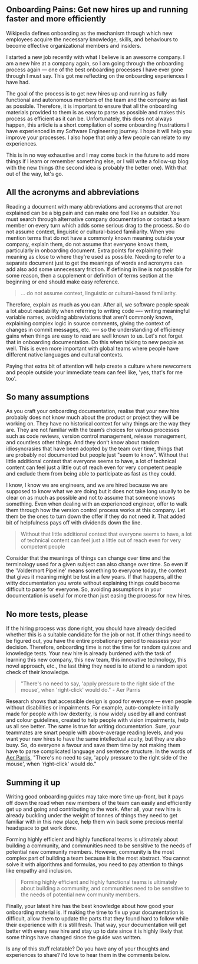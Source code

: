## Onboarding Pains: Get new hires up and running faster and more efficiently

Wikipedia defines onboarding as the mechanism through which new employees acquire the necessary knowledge, skills, and behaviours to become effective organizational members and insiders.

I started a new job recently with what I believe is an awesome company. I am a new hire at a company again, so I am going through the onboarding process again — one of the best onboarding processes I have ever gone through I must say. This got me reflecting on the onboarding experiences I have had.

The goal of the process is to get new hires up and running as fully functional and autonomous members of the team and the company as fast as possible. Therefore, it is important to ensure that all the onboarding materials provided to them is as easy to parse as possible and makes this process as efficient as it can be. Unfortunately, this does not always happen, this article is a short compilation of some onboarding frustrations I have experienced in my Software Engineering journey. I hope it will help you improve your processes. I also hope that only a few people can relate to my experiences.

This is in no way exhaustive and I may come back in the future to add more things if I learn or remember something else, or I will write a follow-up blog with the new things (the second idea is probably the better one). With that out of the way, let's go.

## All the acronyms and abbreviations

Reading a document with many abbreviations and acronyms that are not explained can be a big pain and can make one feel like an outsider. You must search through alternative company documentation or contact a team member on every turn which adds some serious drag to the process. So do not assume context, linguistic or cultural-based familiarity. When you mention terms that do not have a commonly known meaning outside your company, explain them, do not assume that everyone knows them, particularly in onboarding document. Extra points for explaining their meaning as close to where they're used as possible. Needing to refer to a separate document just to get the meanings of words and acronyms can add also add some unnecessary friction. If defining in line is not possible for some reason, then a supplement or definition of terms section at the beginning or end should make easy reference.

> ... do not assume context, linguistic or cultural-based familiarity.

Therefore, explain as much as you can. After all, we software people speak a lot about readability when referring to writing code —- writing meaningful variable names, avoiding abbreviations that aren't commonly known, explaining complex logic in source comments, giving the context of changes in commit messages, etc. —- so the understanding of efficiency gains when things are easy to read are well known to us. Let's not forget that in onboarding documentation. Do this when talking to new people as well. This is even more important with global teams where people have different native languages and cultural contexts.

Paying that extra bit of attention will help create a culture where newcomers and people outside your immediate team can feel like, 'yes, that's for me too'.

## So many assumptions

As you craft your onboarding documentation, realise that your new hire probably does not know much about the product or project they will be working on. They have no historical context for why things are the way they are. They are not familiar with the team’s choices for various processes such as code reviews, version control management, release management, and countless other things. And they don’t know about random idiosyncrasies that have been adopted by the team over time, things that are probably not documented but people just "seem to know". Without that little additional context that everyone seems to have, a lot of technical content can feel just a little out of reach even for very competent people and exclude them from being able to participate as fast as they could.

I know, I know we are engineers, and we are hired because we are supposed to know what we are doing but it does not take long usually to be clear on as much as possible and not to assume that someone knows something. Even when dealing with an experienced engineer, offer to walk them through how the version control process works at this company. Let them be the ones to turn down the offer if they do not need it. That added bit of helpfulness pays off with dividends down the line.

> Without that little additional context that everyone seems to have, a lot of technical content can feel just a little out of reach even for very competent people

Consider that the meanings of things can change over time and the terminology used for a given subject can also change over time. So even if the 'Voldermort Pipeline' means something to everyone today, the context that gives it meaning might be lost in a few years. If that happens, all the witty documentation you wrote without explaining things could become difficult to parse for everyone. So, avoiding assumptions in your documentation is useful for more than just easing the process for new hires.

## No more tests, please

If the hiring process was done right, you should have already decided whether this is a suitable candidate for the job or not. If other things need to be figured out, you have the entire probationary period to reassess your decision. Therefore, onboarding time is not the time for random quizzes and knowledge tests. Your new hire is already burdened with the task of learning this new company, this new team, this innovative technology, this novel approach, etc., the last thing they need is to attend to a random spot check of their knowledge.

> "There's no need to say, 'apply pressure to the right side of the mouse', when 'right-click' would do." - Aer Parris

Research shows that accessible design is good for everyone — even people without disabilities or impairments. For example, auto-complete initially made for people with low dexterity, is now widely used by all and contrast and colour guidelines, created to help people with vision impairments, help us all see better. The same is true for writing documentation. Sure, your teammates are smart people with above-average reading levels, and you want your new hires to have the same intellectual acuity, but they are also busy. So, do everyone a favour and save them time by not making them have to parse complicated language and sentence structure. In the words of [Aer Parris](https://blog.doist.com/business-writing/), "There's no need to say, 'apply pressure to the right side of the mouse', when 'right-click' would do."

## Summing it up

Writing good onboarding guides may take more time up-front, but it pays off down the road when new members of the team can easily and efficiently get up and going and contributing to the work. After all, your new hire is already buckling under the weight of tonnes of things they need to get familiar with in this new place, help them win back some precious mental headspace to get work done.

Forming highly efficient and highly functional teams is ultimately about building a community, and communities need to be sensitive to the needs of potential new community members. However, community is the most complex part of building a team because it is the most abstract. You cannot solve it with algorithms and formulas, you need to pay attention to things like empathy and inclusion.

> Forming highly efficient and highly functional teams is ultimately about building a community, and communities need to be sensitive to the needs of potential new community members.

Finally, your latest hire has the best knowledge about how good your onboarding material is. If making the time to fix up your documentation is difficult, allow them to update the parts that they found hard to follow while their experience with it is still fresh. That way, your documentation will get better with every new hire and stay up to date since it is highly likely that some things have changed since the guide was written.

Is any of this stuff relatable? Do you have any of your thoughts and experiences to share? I'd love to hear them in the comments below.
